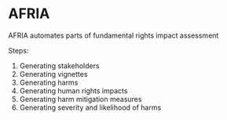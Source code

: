 # AFRIA
AFRIA automates parts of fundamental rights impact assessment

Steps:
1) Generating stakeholders
2) Generating vignettes
3) Generating harms
4) Generating human rights impacts
5) Generating harm mitigation measures
6) Generating severity and likelihood of harms
